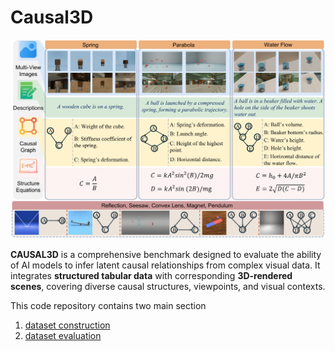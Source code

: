 # Causal3D 

<div align="center">
  <img src="./images/construction/causality/construction_teaser.png" alt="Causal3D Dataset" width="800"/>
  <div style="font-weight: bold; margin-top: 8px;"></div>
</div>

**CAUSAL3D** is a comprehensive benchmark designed to evaluate the ability of AI models to infer latent causal relationships from complex visual data. It integrates **structured tabular data** with corresponding **3D-rendered scenes**, covering diverse causal structures, viewpoints, and visual contexts.


This code repository contains two main section
1. [dataset construction](./construction/)
2. [dataset evaluation](./evaluation/)
